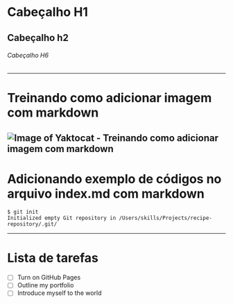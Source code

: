 # Cabeçalho H1
## Cabeçalho h2
###### Cabeçalho H6
----------------------------------------------
# Treinando como adicionar imagem com markdown
![Image of Yaktocat - Treinando como adicionar imagem com markdown](https://octodex.github.com/images/yaktocat.png)
----------------------------------------------
# Adicionando exemplo de códigos no arquivo index.md com markdown 
```
$ git init
Initialized empty Git repository in /Users/skills/Projects/recipe-repository/.git/
```
---------------------------------------------
# Lista de tarefas
- [ ] Turn on GitHub Pages
- [ ] Outline my portfolio
- [ ] Introduce myself to the world
